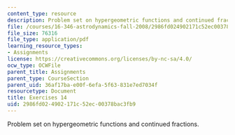 ```yaml
---
content_type: resource
description: Problem set on hypergeometric functions and continued fractions.
file: /courses/16-346-astrodynamics-fall-2008/2986fd024902171c52ec00378bac3fb9_ex_14.pdf
file_size: 76316
file_type: application/pdf
learning_resource_types:
- Assignments
license: https://creativecommons.org/licenses/by-nc-sa/4.0/
ocw_type: OCWFile
parent_title: Assignments
parent_type: CourseSection
parent_uid: 36af17ba-e00f-6efa-5f63-831e7ed7034f
resourcetype: Document
title: Exercises 14
uid: 2986fd02-4902-171c-52ec-00378bac3fb9
---
```

Problem set on hypergeometric functions and continued fractions.